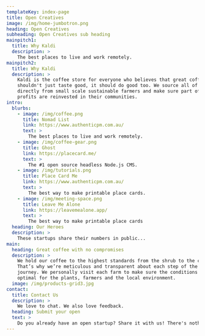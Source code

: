 ```yaml
---
templateKey: index-page
title: Open Creatives
image: /img/home-jumbotron.png
heading: Open Creatives
subheading: Open Creatives sub heading
mainpitch1:
  title: Why Kaldi
  description: >
    The best places to live and work remotely.
mainpitch2:
  title: Why Kaldi
  description: >
    Kaldi is the coffee store for everyone who believes that great coffee
    shouldn't just taste good, it should do good too. We source all of our beans
    directly from small scale sustainable farmers and make sure part of the
    profits are reinvested in their communities.
intro:
  blurbs:
    - image: /img/coffee.png
      title: Nomad List
      link: https://www.authenticpm.com.au/
      text: >
        The best places to live and work remotely. 
    - image: /img/coffee-gear.png
      title: Ghost
      link: https://placecard.me/
      text: >
        The #1 open source headless Node.js CMS. 
    - image: /img/tutorials.png
      title: Place Card Me
      link: https://www.authenticpm.com.au/
      text: >
        The best way to make printable place cards. 
    - image: /img/meeting-space.png
      title: Leave Me Alone
      link: https://leavemealone.app/
      text: >
        The best way to make printable place cards
  heading: Our Heroes
  description: >
    These startups share their numbers in public...
main:
  heading: Great coffee with no compromises
  description: >
    We hold our coffee to the highest standards from the shrub to the cup.
    That’s why we’re meticulous and transparent about each step of the coffee’s
    journey. We personally visit each farm to make sure the conditions are
    optimal for the plants, farmers and the local environment.
  image: /img/products-grid3.jpg
contact:
  title: Contact Us
  description: >
    We love to chat. We also love feedback.
  heading: Submit your open
  text: >
    Do you already have an open startup? Share it with us! There's nothing more wonderful than growing this community!
---
```

